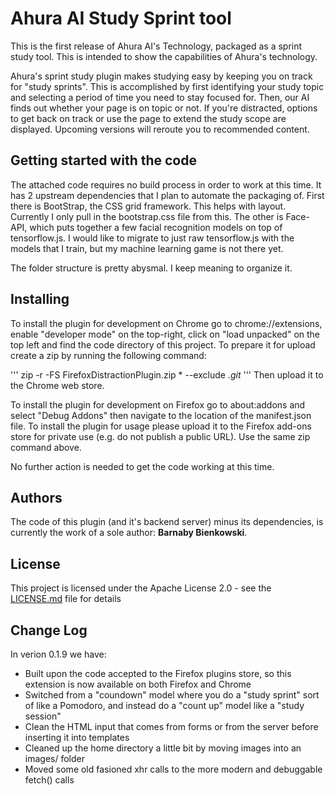# Ahura AI Study Sprint tool

This is the first release of Ahura AI's Technology, packaged as a sprint study tool. This is intended to show the capabilities of Ahura's technology.


Ahura's sprint study plugin makes studying easy by keeping you on track for "study sprints". This is accomplished by first identifying your study topic and selecting a period of time you need to stay focused for. Then, our AI finds out whether your page is on topic or not. If you're distracted, options to get back on track or use the page to extend the study scope are displayed. Upcoming versions will reroute you to recommended content.

## Getting started with the code

The attached code requires no build process in order to work at this time. It has 2 upstream dependencies that I plan to automate the packaging of.  First there is BootStrap, the CSS grid framework. This helps with layout. Currently I only pull in the bootstrap.css file from this. The other is Face-API, which puts together a few facial recognition models on top of tensorflow.js.  I would like to migrate to just raw tensorflow.js with the models that I train, but my machine learning game is not there yet.

The folder structure is pretty abysmal. I keep meaning to organize it.

## Installing
To install the plugin for development on Chrome go to chrome://extensions, enable "developer mode" on the top-right, click on "load unpacked" on the top left and find the code directory of this project.
To prepare it for upload create a zip by running the following command:

'''
zip -r -FS FirefoxDistractionPlugin.zip * --exclude *.git*
'''
Then upload it to the Chrome web store.

To install the plugin for development on Firefox go to about:addons and select "Debug Addons" then navigate to the location of the manifest.json file. 
To install the plugin for usage please upload it to the Firefox add-ons store for private use (e.g. do not publish a public URL). Use the same zip command above.

No further action is needed to get the code working at this time.

## Authors

The code of this plugin (and it's backend server) minus its dependencies, is currently the work of a sole author: **Barnaby Bienkowski**. 

## License 

This project is licensed under the Apache License 2.0 - see the [LICENSE.md](LICENSE.md) file for details


## Change Log

In verion 0.1.9 we have:

 * Built upon the code accepted to the Firefox plugins store, so this extension is now available on both Firefox and Chrome
 * Switched from a "coundown" model where you do a "study sprint" sort of like a Pomodoro, and instead do a "count up" model like a "study session"
 * Clean the HTML input that comes from forms or from the server before inserting it into templates
 * Cleaned up the home directory a little bit by moving images into an images/ folder
 * Moved some old fasioned xhr calls to the more modern and debuggable fetch() calls
